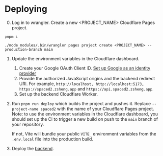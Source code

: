 # Deploying

0. Log in to wrangler. Create a new <PROJECT_NAME> Cloudflare Pages project.

```
pnpm i
```

```
./node_modules/.bin/wrangler pages project create <PROJECT_NAME> --production-branch main
```

1. Update the environment variables in the Cloudflare dashboard.

    1. Create your Google OAuth Client ID. [Set up Google as an identity provider](https://developers.cloudflare.com/cloudflare-one/identity/idp-integration/google/)
    2. Provide the authorized JavaScript origins and the backend redirect URI. For example, `http://localhost, http://localhost:5173, https://spaced2.zsheng.app` and `https://api.spaced2.zsheng.app`.
    3. Set up the backend Cloudflare Worker.

2. Run `pnpm run deploy` which builds the project and pushes it. Replace `--project-name spaced2` with the name of your Cloudflare Pages project.
   Note: to use the environment variables in the Cloudflare dashboard, you should set up the CI to trigger a new build on push to the `main` branch
   of your repository.

   If not, Vite will bundle your public `VITE_` environment variables from
   the `.env.local` file into the production build.

3. Deploy the [backend](https://github.com/zsh-eng/spaced-backend).

